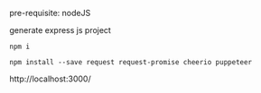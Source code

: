 pre-requisite: nodeJS

generate express js project

    npm i
    
    npm install --save request request-promise cheerio puppeteer


http://localhost:3000/